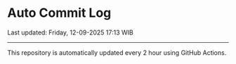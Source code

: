 # Auto Commit Log

Last updated: Friday, 12-09-2025 17:13 WIB

---

This repository is automatically updated every 2 hour using GitHub Actions.
